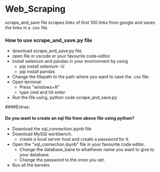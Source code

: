 # Web_Scraping
scrape_and_save file scrapes links of first 100 links from google and saves the links in a .csv file.

### How to use scrape_and_save.py file
* download scrape_and_save.py file.
* open file in vscode or your favourite code-editor.
* Install selenium and pandas in your environment by using
  * pip install selenium -U
  * pip install pandas
* Change the filepath to the path where you want to save the .csv file.
* Open terminal:
  * Press "windows+R"
  * type cmd and hit enter
* Run the file using, python code scrape_and_save.py

####Extras:
  #### Do you want to create an sql file from above file using python?
  * Download the sql_connection.ipynb file
  * Download MySQl workbench.
    * create a local server host and create a password for it.
  * Open the "sql_connection.ipynb" file in your favourite code editor.
    * Change the database_bane to whathever name you want to give to your database.
    * Change the password to the onoe you set.
  * Run all the kernels
